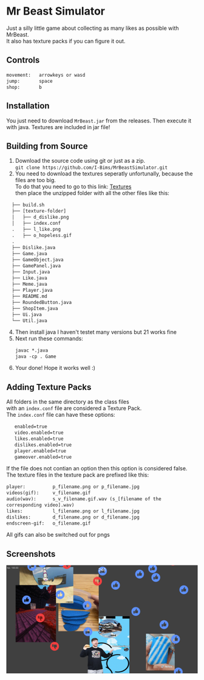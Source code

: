 # Mr Beast Simulator
Just a silly little game about collecting as many likes as possible with MrBeast.<br/>
It also has texture packs if you can figure it out.

## Controls
```
movement:   arrowkeys or wasd
jump:       space
shop:       b
```
## Installation
You just need to download `MrBeast.jar` from the releases. Then execute it with java. Textures are included in jar file!

## Building from Source
1. Download the source code using git or just as a zip.<br/>
`git clone https://github.com/I-Bims/MrBeastSimulator.git`
2. You need to download the textures seperatly unfortunally, because the files are too big.<br/>
   To do that you need to go to this link: [Textures](https://drive.google.com/file/d/1FSBybNQ0Ml9k5qRybyvk65wR-m6pqJnL/view?usp=sharing)<br/>
   then place the unzipped folder with all the other files like this:

```
  ├── build.sh
  ├── [texture-folder]
  │   ├── d_dislike.png
  │   ├── index.conf
  .   ├── l_like.png
  .   ├── o_hopeless.gif
  .
  ├── Dislike.java
  ├── Game.java
  ├── GameObject.java
  ├── GamePanel.java
  ├── Input.java
  ├── Like.java
  ├── Meme.java
  ├── Player.java
  ├── README.md
  ├── RoundedButton.java
  ├── ShopItem.java
  ├── Ui.java
  └── Util.java
   ```
4. Then install java I haven't testet many versions but 21 works fine
5. Next run these commands:
   ```
   javac *.java
   java -cp . Game
   ```
6. Your done! Hope it works well :)




## Adding Texture Packs
All folders in the same directory as the class files\
with an `index.conf` file are considered a Texture Pack.\
The `index.conf` file can have these options:
```
   enabled=true
   video.enabled=true
   likes.enabled=true
   dislikes.enabled=true
   player.enabled=true
   gameover.enabled=true
```
If the file does not contian an option then this option is considered false.\
The texture files in the texture pack are prefixed like this:
```
player:          p_filename.png or p_filename.jpg 
videos(gif):     v_filename.gif
audio(wav):      s_v_filename.gif.wav (s_[filename of the corresponding video].wav)
likes:           l_filename.png or l_filename.jpg
dislikes:        d_filename.png or d_filename.jpg
endscreen-gif:   o_filename.gif
```
All gifs can also be switched out for pngs

## Screenshots
![Screenshot](screenshots/2025-05-16-184723_hyprshot.png)
